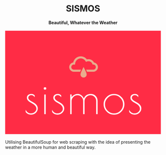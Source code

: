
<h1 align="center"> SISMOS </h1>

<h4 align="center"> Beautiful, Whatever the Weather </h4>

<p align="center"><img src="assets/images/sismos-logo.png"</img></p>

Utilising BeautifulSoup for web scraping with the idea of presenting the weather in a more human and beautiful way.

